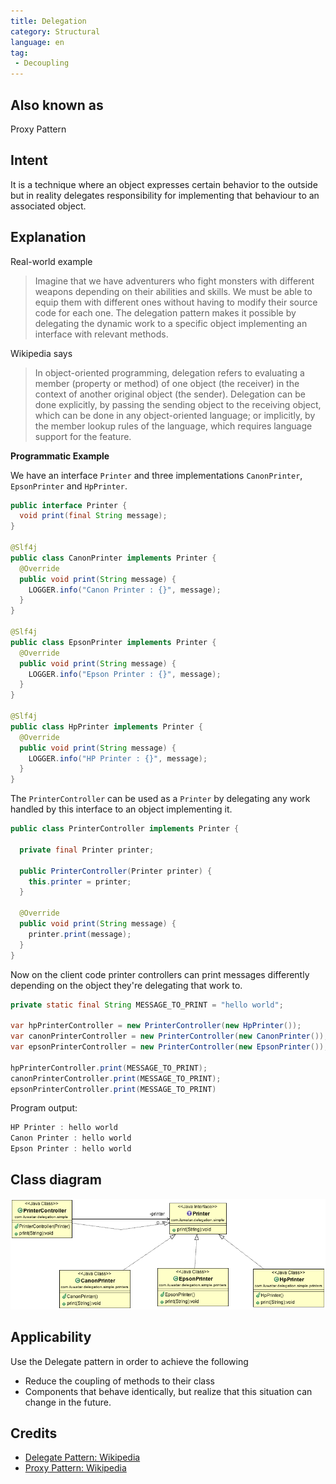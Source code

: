 ```yaml
---
title: Delegation
category: Structural
language: en
tag:
 - Decoupling
---
```


## Also known as
Proxy Pattern

## Intent
It is a technique where an object expresses certain behavior to the outside but in 
reality delegates responsibility for implementing that behaviour to an associated object. 

## Explanation

Real-world example

> Imagine that we have adventurers who fight monsters with different weapons depending on their 
> abilities and skills. We must be able to equip them with different ones without having to 
> modify their source code for each one. The delegation pattern makes it possible by delegating
> the dynamic work to a specific object implementing an interface with relevant methods.

Wikipedia says

> In object-oriented programming, delegation refers to evaluating a member (property or method) of
> one object (the receiver) in the context of another original object (the sender). Delegation can
> be done explicitly, by passing the sending object to the receiving object, which can be done in 
> any object-oriented language; or implicitly, by the member lookup rules of the language, which 
> requires language support for the feature.

**Programmatic Example**

We have an interface `Printer` and three implementations `CanonPrinter`, `EpsonPrinter` and `HpPrinter`.

```java
public interface Printer {
  void print(final String message);
}

@Slf4j
public class CanonPrinter implements Printer {
  @Override
  public void print(String message) {
    LOGGER.info("Canon Printer : {}", message);
  }
}

@Slf4j
public class EpsonPrinter implements Printer {
  @Override
  public void print(String message) {
    LOGGER.info("Epson Printer : {}", message);
  }
}

@Slf4j
public class HpPrinter implements Printer {
  @Override
  public void print(String message) {
    LOGGER.info("HP Printer : {}", message);
  }
}
```
The `PrinterController` can be used as a `Printer` by delegating any work handled by this 
interface to an object implementing it.
```java
public class PrinterController implements Printer {
  
  private final Printer printer;
  
  public PrinterController(Printer printer) {
    this.printer = printer;
  }
  
  @Override
  public void print(String message) {
    printer.print(message);
  }
}
```

Now on the client code printer controllers can print messages differently depending on the
object they're delegating that work to. 

```java
private static final String MESSAGE_TO_PRINT = "hello world";

var hpPrinterController = new PrinterController(new HpPrinter());
var canonPrinterController = new PrinterController(new CanonPrinter());
var epsonPrinterController = new PrinterController(new EpsonPrinter());

hpPrinterController.print(MESSAGE_TO_PRINT);
canonPrinterController.print(MESSAGE_TO_PRINT);
epsonPrinterController.print(MESSAGE_TO_PRINT)
```

Program output:

```java
HP Printer : hello world
Canon Printer : hello world
Epson Printer : hello world
```

## Class diagram
![alt text](./etc/delegation.png "Delegate")

## Applicability
Use the Delegate pattern in order to achieve the following

* Reduce the coupling of methods to their class
* Components that behave identically, but realize that this situation can change in the future.

## Credits

* [Delegate Pattern: Wikipedia ](https://en.wikipedia.org/wiki/Delegation_pattern)
* [Proxy Pattern: Wikipedia ](https://en.wikipedia.org/wiki/Proxy_pattern)
